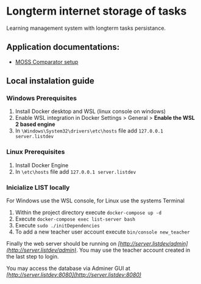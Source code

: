 # Longterm internet storage of tasks

Learning management system with longterm tasks persistance.

## Application documentations:

* [MOSS Comparator setup](./docs/moss.md)

## Local instalation guide

### Windows Prerequisites
1. Install Docker desktop and WSL (linux console on windows)
2. Enable WSL integration in Docker 
   Settings > General > **Enable the WSL 2 based engine**
3. In ```\Windows\System32\drivers\etc\hosts``` file add ```127.0.0.1 server.listdev```

### Linux Prerequisites
1. Install Docker Engine
2. In ```\etc\hosts``` file add ```127.0.0.1 server.listdev```


### Inicialize LIST locally
For Windows use the WSL console, for Linux use the systems Terminal
1. Within the project directory execute ```docker-compose up -d```
2. Execute ```docker-compose exec list-server bash```
3. Execute ```sudo ./initDependencies```
4. To add a new teacher user account execute ```bin/console new_teacher```

Finally the web server should be running on *[http://server.listdev/admin](http://server.listdev/admin)*. You may use the teacher account created in the last step to login.

You may access the database via Adminer GUI at *[http://server.listdev:8080](http://server.listdev:8080)*